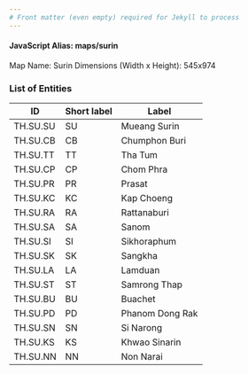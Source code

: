 ```yaml
---
# Front matter (even empty) required for Jekyll to process
---
```


#### JavaScript Alias: maps/surin

Map Name: Surin
Dimensions (Width x Height): 545x974

### List of Entities

| ID       | Short label | Label           |
| -------- | ----------- | --------------- |
| TH.SU.SU | SU          | Mueang Surin    |
| TH.SU.CB | CB          | Chumphon Buri   |
| TH.SU.TT | TT          | Tha Tum         |
| TH.SU.CP | CP          | Chom Phra       |
| TH.SU.PR | PR          | Prasat          |
| TH.SU.KC | KC          | Kap Choeng      |
| TH.SU.RA | RA          | Rattanaburi     |
| TH.SU.SA | SA          | Sanom           |
| TH.SU.SI | SI          | Sikhoraphum     |
| TH.SU.SK | SK          | Sangkha         |
| TH.SU.LA | LA          | Lamduan         |
| TH.SU.ST | ST          | Samrong Thap    |
| TH.SU.BU | BU          | Buachet         |
| TH.SU.PD | PD          | Phanom Dong Rak |
| TH.SU.SN | SN          | Si Narong       |
| TH.SU.KS | KS          | Khwao Sinarin   |
| TH.SU.NN | NN          | Non Narai       |
